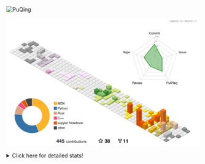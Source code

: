![PuQing](https://user-images.githubusercontent.com/27223114/171565019-9a56fae6-b08b-421f-99db-7e830da42371.png)

![](./profile-3d-contrib/profile-season-animate.svg)

<details>
<summary>Click here for detailed stats!</summary>

<!--START_SECTION:waka-->
![Lines of code](https://img.shields.io/badge/From%20Hello%20World%20I%27ve%20Written-1.0%20million%20lines%20of%20code-blue)

**🐱 My GitHub Data** 

> 📦 274.4 kB Used in GitHub's Storage 
 > 
> 🏆 20 Contributions in the Year 2024
 > 
> 🚫 Not Opted to Hire
 > 
> 📜 43 Public Repositories 
 > 
> 🔑 27 Private Repositories 
 > 
**I'm an Early 🐤** 

```text
🌞 Morning                362 commits         ██░░░░░░░░░░░░░░░░░░░░░░░   09.69 % 
🌆 Daytime                1753 commits        ████████████░░░░░░░░░░░░░   46.91 % 
🌃 Evening                750 commits         █████░░░░░░░░░░░░░░░░░░░░   20.07 % 
🌙 Night                  872 commits         ██████░░░░░░░░░░░░░░░░░░░   23.33 % 
```


📊 **This Week I Spent My Time On** 

```text
💬 Programming Languages: 
Markdown                 2 hrs 1 min         █████████████████████████   100.00 % 

🔥 Editors: 
Obsidian                 2 hrs 1 min         █████████████████████████   100.00 % 

💻 Operating System: 
Windows                  2 hrs 1 min         █████████████████████████   100.00 % 
```


<!--END_SECTION:waka-->
</details>
